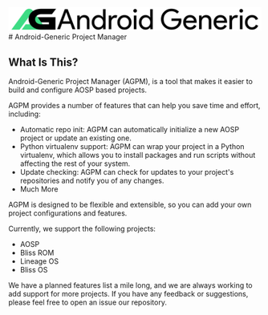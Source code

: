 <img src="https://github.com/android-generic/artwork/raw/master/brand/Android-Generic_Logo__2_transparent.png">
# Android-Generic Project Manager

## What Is This?

Android-Generic Project Manager (AGPM), is a tool that makes it easier to build and configure AOSP based projects. 

AGPM provides a number of features that can help you save time and effort, including:
 - Automatic repo init: AGPM can automatically initialize a new AOSP project or update an existing one.
 - Python virtualenv support: AGPM can wrap your project in a Python virtualenv, which allows you to install packages and run scripts without affecting the rest of your system.
 - Update checking: AGPM can check for updates to your project's repositories and notify you of any changes.
 - Much More

AGPM is designed to be flexible and extensible, so you can add your own project configurations and features. 

Currently, we support the following projects:
 - AOSP
 - Bliss ROM
 - Lineage OS
 - Bliss OS

We have a planned features list a mile long, and we are always working to add support for more projects. If you have any feedback or suggestions, please feel free to open an issue our repository.
